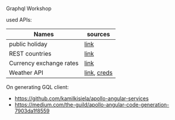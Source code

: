 Graphql Workshop

used APIs:

|Names| sources  |
|---| ------------- |
|public holiday |[link](https://date.nager.at/Api)|
|REST countries| [link](https://restcountries.eu/#api-endpoints-response-example)  |   
|Currency exchange rates| [link](https://exchangeratesapi.io/) |   
|Weather API|[link](https://openweathermap.org/current), [creds](https://gist.github.com/SebastianM/d4de7c3427883896b4b8)  |   

On generating GQL client:
- https://github.com/kamilkisiela/apollo-angular-services
- https://medium.com/the-guild/apollo-angular-code-generation-7903da1f8559